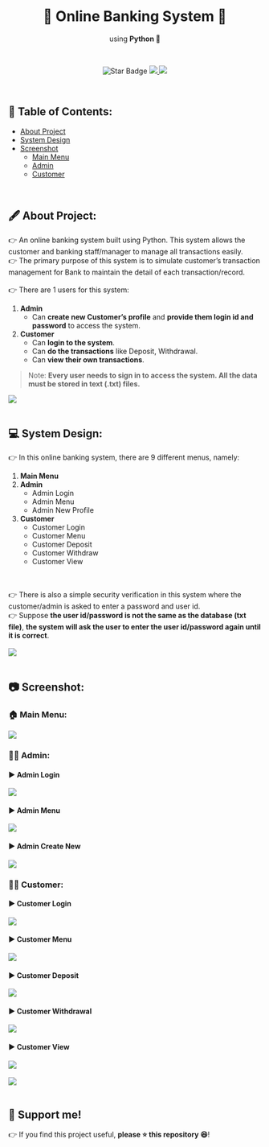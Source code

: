 <h1 align="center">🏦 Online Banking System 🏦 </h1>
<p align="center">using <b>Python 🐍</b></p><br>
<p align="center">
  <img src="https://img.shields.io/static/v1?label=%F0%9F%8C%9F&message=If%20Useful&style=style=flat&color=BC4E99" alt="Star Badge"/>
  <a href="https://www.github.com/DnyaneshwariPatale">
    <img src="https://img.shields.io/github/followers/DnyaneshwariPatale?style=social&link=https://www.github.com/DnyaneshwariPatale" alt"GitHub"/>
  </a>
  <a href="https://linktr.ee/caesarmario_">
    <img src="https://img.shields.io/badge/Follow%20My%20Other%20Works-019875?style=flat&labelColor=019875&link=https:/linktr.ee/caesarmario_" alt"Linktree"/>
  </a>
</p>
<br>

## 📃 Table of Contents:
  - [About Project](#-about-project)
  - [System Design](#-system-design)
  - [Screenshot](#-screenshot)
      - [Main Menu](#-main-menu-)
      - [Admin](#-admin-)
      - [Customer](#%EF%B8%8F-customer-)
<br>

## 🖋 About Project:
👉 An online banking system built using Python. This system allows the customer and banking staff/manager to manage all transactions easily. <br>
👉 The primary purpose of this system is to simulate customer’s transaction management for Bank to maintain the detail of each transaction/record.<br><br>
👉 There are 1 users for this system:
1. **Admin**
    - Can **create new Customer’s profile** and **provide them login id and password** to access the system.
2. **Customer**
    - Can **login to the system**.
    - Can **do the transactions** like Deposit, Withdrawal.
    - Can **view their own transactions**.

> Note: **Every user needs to sign in to access the system. All the data must be stored in text (.txt) files.**<br>

[![](https://img.shields.io/badge/back%20to%20top-%E2%86%A9-blue)](#-table-of-contents)
<br><br>

## 💻 System Design:
👉 In this online banking system, there are 9 different menus, namely:
1. **Main Menu**
2. **Admin**
    - Admin Login
    - Admin Menu
    - Admin New Profile
3. **Customer**
    - Customer Login
    - Customer Menu
    - Customer Deposit 
    - Customer Withdraw
    - Customer View

 <br><br>
👉 There is also a simple security verification in this system where the customer/admin is asked to enter a password and user id. <br>
👉 Suppose **the user id/password is not the same as the database (txt file)**, **the system will ask the user to enter the user id/password again until it is correct**.
<br><br>
[![](https://img.shields.io/badge/back%20to%20top-%E2%86%A9-blue)](#-table-of-contents)
<br><br>

## 📷 Screenshot:
### 🏠 Main Menu: <br>
![](https://raw.githubusercontent.com/DnyaneshwariPatale/simple-online-banking-system/main/Screenshot/1.0_Main%20Menu.png)
  
### 👨‍💼 Admin: <br>
#### ▶ Admin Login
![](https://raw.githubusercontent.com/DnyaneshwariPatale/simple-online-banking-system/main/Screenshot/2.0_Admin%20Login.png)
#### ▶ Admin Menu
![](https://raw.githubusercontent.com/DnyaneshwariPatale/simple-online-banking-system/main/Screenshot/2.1_Admin%20Menu.png)
#### ▶ Admin Create New
![](https://raw.githubusercontent.com/DnyaneshwariPatale/simple-online-banking-system/main/Screenshot/2.2_Admin%20Create%20New.png)


### 🙎‍♂️ Customer: <br>
#### ▶ Customer Login
![](https://raw.githubusercontent.com/DnyaneshwariPatale/simple-online-banking-system/main/Screenshot/3.0_Customer%20Login.png)
#### ▶ Customer Menu
![](https://raw.githubusercontent.com/DnyaneshwariPatale/simple-online-banking-system/main/Screenshot/3.1_Customer%20Menu.png)
#### ▶ Customer Deposit
![](https://raw.githubusercontent.com/DnyaneshwariPatale/simple-online-banking-system/main/Screenshot/3.2_Customer%20Deposit.png)
#### ▶ Customer Withdrawal
![](https://raw.githubusercontent.com/DnyaneshwariPatale/simple-online-banking-system/main/Screenshot/3.3_Customer%20Withdrawal.png)
#### ▶ Customer View
![](https://raw.githubusercontent.com/DnyaneshwariPatale/simple-online-banking-system/main/Screenshot/3.4_Customer%20View.png)
<br><br>
[![](https://img.shields.io/badge/back%20to%20top-%E2%86%A9-blue)](#-table-of-contents)
<br><br>


## 🙌 Support me!

👉 If you find this project useful, **please ⭐ this repository 😆**!
